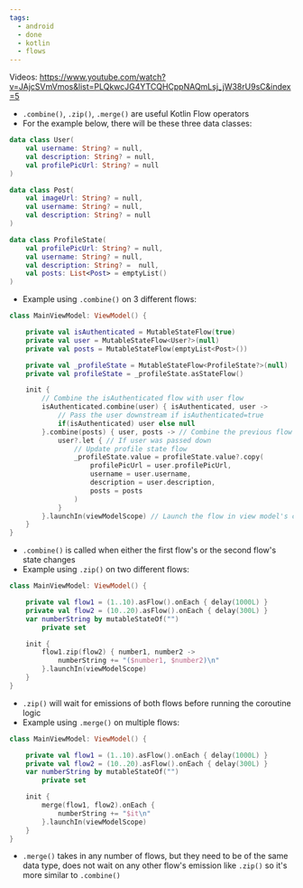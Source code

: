 ```yaml
---
tags:
  - android
  - done
  - kotlin
  - flows
---
```

Videos: https://www.youtube.com/watch?v=JAjcSVmVmos&list=PLQkwcJG4YTCQHCppNAQmLsj_jW38rU9sC&index=5
- `.combine()`, `.zip()`, `.merge()` are useful Kotlin Flow operators
- For the example below, there will be these three data classes:
```kotlin
data class User(  
	val username: String? = null,  
	val description: String? = null,  
	val profilePicUrl: String? = null  
)

data class Post(  
	val imageUrl: String? = null,  
	val username: String? = null,  
	val description: String? = null  
)

data class ProfileState(
    val profilePicUrl: String? = null,
    val username: String? = null,
    val description: String? =  null,
    val posts: List<Post> = emptyList()
)
```
- Example using `.combine()` on 3 different flows:
```kotlin
class MainViewModel: ViewModel() {

    private val isAuthenticated = MutableStateFlow(true)
    private val user = MutableStateFlow<User?>(null)
    private val posts = MutableStateFlow(emptyList<Post>())

    private val _profileState = MutableStateFlow<ProfileState?>(null)
    private val profileState = _profileState.asStateFlow()

    init {
	    // Combine the isAuthenticated flow with user flow
        isAuthenticated.combine(user) { isAuthenticated, user ->
	        // Pass the user downstream if isAuthenticated=true
            if(isAuthenticated) user else null
        }.combine(posts) { user, posts -> // Combine the previous flow with posts flow
            user?.let { // If user was passed down
	            // Update profile state flow
                _profileState.value = profileState.value?.copy(
                    profilePicUrl = user.profilePicUrl,
                    username = user.username,
                    description = user.description,
                    posts = posts
                )
            }
        }.launchIn(viewModelScope) // Launch the flow in view model's coroutine scope
    }
}
```
- `.combine()` is called when either the first flow's or the second flow's state changes
- Example using `.zip()` on two different flows:
```kotlin
class MainViewModel: ViewModel() {

    private val flow1 = (1..10).asFlow().onEach { delay(1000L) }
    private val flow2 = (10..20).asFlow().onEach { delay(300L) }
    var numberString by mutableStateOf("")
        private set

    init {
        flow1.zip(flow2) { number1, number2 ->
            numberString += "($number1, $number2)\n"
        }.launchIn(viewModelScope)
    }
}
```
- `.zip()` will wait for emissions of both flows before running the coroutine logic
- Example using `.merge()` on multiple flows:
```kotlin
class MainViewModel: ViewModel() {

    private val flow1 = (1..10).asFlow().onEach { delay(1000L) }
    private val flow2 = (10..20).asFlow().onEach { delay(300L) }
    var numberString by mutableStateOf("")
        private set

    init {
        merge(flow1, flow2).onEach {
            numberString += "$it\n"
        }.launchIn(viewModelScope)
    }
}
```
- `.merge()` takes in any number of flows, but they need to be of the same data type, does not wait on any other flow's emission like `.zip()` so it's more similar to `.combine()`
